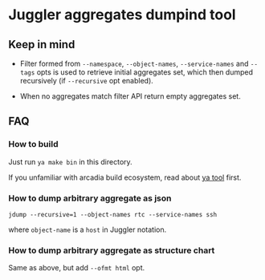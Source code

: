 # Juggler aggregates dumpind tool

## Keep in mind

* Filter formed from `--namespace`, `--object-names`, `--service-names` and
`--tags` opts is used to retrieve initial aggregates set, which then dumped
recursively (if `--recursive` opt enabled).

* When no aggregates match filter API return empty aggregates set.

## FAQ

### How to build

Just run `ya make bin` in this directory.

If you unfamiliar with arcadia build ecosystem, read about
[ya tool](https://wiki.yandex-team.ru/yatool/) first.

### How to dump arbitrary aggregate as json

`jdump --recursive=1 --object-names rtc --service-names ssh`

where `object-name` is a `host` in Juggler notation.

### How to dump arbitrary aggregate as structure chart

Same as above, but add `--ofmt html` opt.
